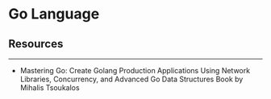 # Go Language

## Resources

------------

* Mastering Go: Create Golang Production Applications Using Network Libraries, Concurrency, and Advanced Go Data Structures
Book by Mihalis Tsoukalos
